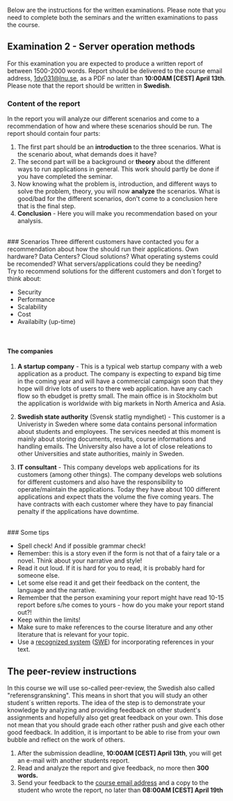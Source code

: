 Below are the instructions for the written examinations. Please note that you need to complete both the seminars and the written examinations to pass the course.

## Examination 2 - Server operation methods
For this examination you are expected to produce a written report of between 1500-2000 words. Report should be delivered to the course email address, [1dv031@lnu.se](mailto:1dv031@lnu.se), as a PDF no later than **10:00AM [CEST] April 13th**. Please note that the report should be written in **Swedish**.

### Content of the report
In the report you will analyze our different scenarios and come to a recommendation of how and where these scenarios should be run.  The report should contain four parts:

1. The first part should be an **introduction** to the three scenarios. What is the scenario about, what demands does it have?
2. The second part will be a background or **theory** about the different ways to run applications in general. This work should partly be done if you have completed the seminar.
3. Now knowing what the problem is, introduction, and different ways to solve the problem, theory, you will now **analyze** the scenarios. What is good/bad for the different scenarios, don't come to a conclusion here that is the final step.
4. **Conclusion** - Here you will make you recommendation based on your analysis.

<br/>
### Scenarios
Three different customers have contacted you for a recommendation about how the should run their applications. Own hardware? Data Centers? Cloud solutions? What operating systems could be recomended? What servers/applications could they be needing?
<br />
Try to recommend solutions for the different customers and don´t forget to think about:

* Security
* Performance
* Scalability
* Cost
* Availabilty (up-time)
<br />

#### The companies
1. **A startup company** - This is a typical web startup company with a web application as a product. The company is expecting to expand big time in the coming year and will have a commercial campaign soon that they hope will drive lots of users to there web application.  have any cach flow so th ebudget is pretty small. The main office is in Stockholm but the application is worldwide with big markets in North America and Asia.

2. **Swedish state authority** (Svensk statlig myndighet) - This customer is a Univeristy in Sweden where some data contains personal information about students and employees. The services needed at this moment is mainly about storing documents, results, course informations and handling emails. The University also have a lot of close releations to other Universities and state authorities, mainly in Sweden.

3. **IT consultant** - This company develops web applications for its customers (among other things). The company develops web solutions for different customers and also have the responsibility to operate/maintain the applications. Today they have about 100 different applications and expect thats the volume the five coming years. The have contracts with each customer where they have to pay financial penalty if the applications have downtime.

<br />
### Some tips

* Spell check! And if possible grammar check!
* Remember: this is a story even if the form is not that of a fairy tale or a novel. Think about your narrative and style!
* Read it out loud. If it is hard for you to read, it is probably hard for someone else.
* Let some else read it and get their feedback on the content, the language and the narrative.
* Remember that the person examining your report might have read 10-15 report before s/he comes to yours - how do you make your report stand out?!
* Keep within the limits!
* Make sure to make references to the course literature and any other literature that is relevant for your topic.
* Use a [recognized system](https://lnu.se/en/library/Writing-and-referencing/referencing/) ([SWE](https://lnu.se/ub/skriva-och-referera/skriva-referenser/)) for incorporating references in your text.

## The peer-review instructions
In this course we will use so-called peer-review, the Swedish also called "referensgranskning". This means in short that you will study an other student´s written reports. The idea of the step is to demonstrate your knowledge by analyzing and providing feedback on other student's assignments and hopefully also get great feedback on your own. This dose not mean that you should grade each other rather push and give each other good feedback. In addition, it is important to be able to rise from your own bubble and reflect on the work of others.

1. After the submission deadline, **10:00AM [CEST] April 13th**, you will get an e-mail with another students report.
2. Read and analyze the report and give feedback, no more then **300 words.**
3. Send your feedback to the [course email address](mailto:1dv031@lnu.se) and a copy to the student who wrote the report, no later than **08:00AM [CEST] April 19th**
